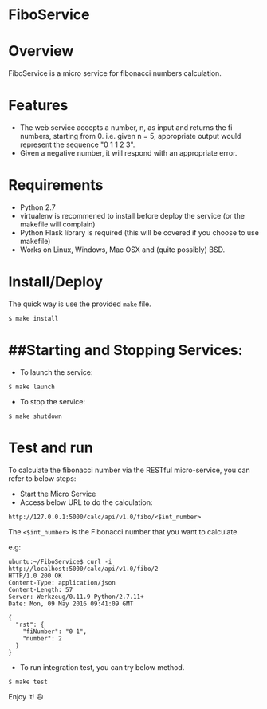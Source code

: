 # FiboService


Overview
========

FiboService is a micro service for fibonacci numbers calculation.


Features
========

* The web service accepts a number, n, as input and returns the fi numbers, starting from 0. i.e. given n = 5, appropriate output would represent the sequence "0 1 1 2 3".
* Given a negative number, it will respond with an appropriate error.


Requirements
============

* Python 2.7
* virtualenv is recommened to install before deploy the service (or the makefile will complain)
* Python Flask library is required (this will be covered if you choose to use makefile)
* Works on Linux, Windows, Mac OSX and (quite possibly) BSD.


Install/Deploy
===============


The quick way is use the provided `make` file.

 
```
$ make install
```

##Starting and Stopping Services:
==============================

* To launch the service:

```
$ make launch
```

* To stop the service:

```
$ make shutdown
```

Test and run
=============

To calculate the fibonacci number via the RESTful micro-service, you can refer to below steps:

* Start the Micro Service
* Access below URL to do the calculation:

```
http://127.0.0.1:5000/calc/api/v1.0/fibo/<$int_number>
```

The `<$int_number>` is the Fibonacci number that you want to calculate.

e.g:

```
ubuntu:~/FiboService$ curl -i http://localhost:5000/calc/api/v1.0/fibo/2
HTTP/1.0 200 OK
Content-Type: application/json
Content-Length: 57
Server: Werkzeug/0.11.9 Python/2.7.11+
Date: Mon, 09 May 2016 09:41:09 GMT

{
  "rst": {
    "fiNumber": "0 1",
    "number": 2
  }
}
```

* To run integration test, you can try below method.

```
$ make test
```

Enjoy it! :smiley:

